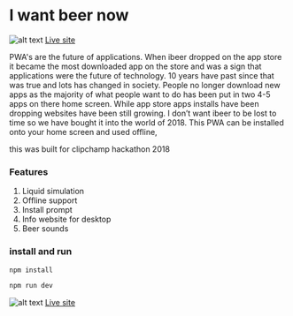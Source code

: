 # I want beer now

![alt text](https://iwantbeer.now.sh/images/icons/android-icon-144x144.png "i want beer now") 
[Live site](https://iwantbeer.now.sh)

PWA's are the future of applications. When ibeer dropped on the app store it became the most downloaded app on the store and was a sign that applications were the future of technology. 10 years have past since that was true and lots has changed in society. People no longer download new apps as the majority of what people want to do has been put in two 4-5 apps on there home screen. While app store apps installs have been dropping websites have been still growing. I don’t want ibeer to be lost to time so we have bought it into the world of 2018. This PWA can be installed onto your home screen and used offline,

this was built for clipchamp hackathon 2018

### Features

1.  Liquid simulation
2.  Offline support
3.  Install prompt
4.  Info website for desktop
5.  Beer sounds

### install and run

```javascript
npm install
```

```javascript
npm run dev
```

![alt text](https://iwantbeer.now.sh/images/icons/android-icon-36x36.png "i want beer now") [Live site](https://iwantbeer.now.sh)